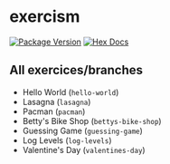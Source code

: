# exercism

[![Package Version](https://img.shields.io/hexpm/v/exercism)](https://hex.pm/packages/exercism)
[![Hex Docs](https://img.shields.io/badge/hex-docs-ffaff3)](https://hexdocs.pm/exercism/)

## All exercices/branches

- Hello World (`hello-world`)
- Lasagna (`lasagna`)
- Pacman (`pacman`)
- Betty's Bike Shop (`bettys-bike-shop`)
- Guessing Game (`guessing-game`)
- Log Levels (`log-levels`)
- Valentine's Day (`valentines-day`)
